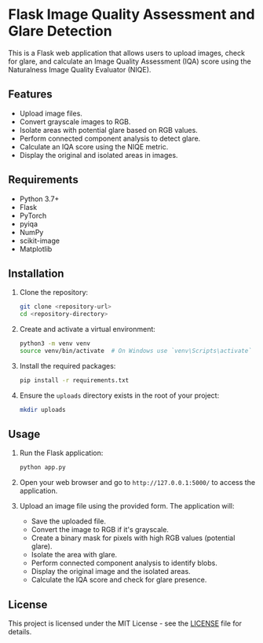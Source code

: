 # Flask Image Quality Assessment and Glare Detection

This is a Flask web application that allows users to upload images, check for glare, and calculate an Image Quality Assessment (IQA) score using the Naturalness Image Quality Evaluator (NIQE).

## Features

- Upload image files.
- Convert grayscale images to RGB.
- Isolate areas with potential glare based on RGB values.
- Perform connected component analysis to detect glare.
- Calculate an IQA score using the NIQE metric.
- Display the original and isolated areas in images.

## Requirements

- Python 3.7+
- Flask
- PyTorch
- pyiqa
- NumPy
- scikit-image
- Matplotlib

## Installation

1. Clone the repository:

    ```bash
    git clone <repository-url>
    cd <repository-directory>
    ```

2. Create and activate a virtual environment:

    ```bash
    python3 -m venv venv
    source venv/bin/activate  # On Windows use `venv\Scripts\activate`
    ```

3. Install the required packages:

    ```bash
    pip install -r requirements.txt
    ```

4. Ensure the `uploads` directory exists in the root of your project:

    ```bash
    mkdir uploads
    ```

## Usage

1. Run the Flask application:

    ```bash
    python app.py
    ```

2. Open your web browser and go to `http://127.0.0.1:5000/` to access the application.

3. Upload an image file using the provided form. The application will:
    - Save the uploaded file.
    - Convert the image to RGB if it's grayscale.
    - Create a binary mask for pixels with high RGB values (potential glare).
    - Isolate the area with glare.
    - Perform connected component analysis to identify blobs.
    - Display the original image and the isolated areas.
    - Calculate the IQA score and check for glare presence.

## License

This project is licensed under the MIT License - see the [LICENSE](LICENSE) file for details.
